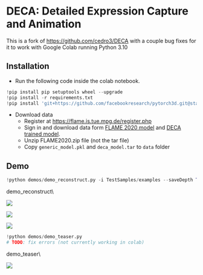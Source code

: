 
# DECA: Detailed Expression Capture and Animation

This is a fork of https://github.com/cedro3/DECA with a couple bug fixes for it to work with Google Colab running Python 3.10


## Installation
- Run the following code inside the colab notebook.
```python
!pip install pip setuptools wheel --upgrade
!pip install -r requirements.txt
!pip install 'git+https://github.com/facebookresearch/pytorch3d.git@stable'
```

- Download data
    - Register at https://flame.is.tue.mpg.de/register.php
    - Sign in and download data form [FLAME 2020 model](https://flame.is.tue.mpg.de/download.php) and [DECA trained model](https://drive.google.com/file/d/1rp8kdyLPvErw2dTmqtjISRVvQLj6Yzje/view?usp=sharing). 
    - Unzip FLAME2020.zip file (not the tar file)
    - Copy `generic_model.pkl` and `deca_model.tar` to `data` folder

## Demo

```python
!python demos/demo_reconstruct.py -i TestSamples/examples --saveDepth True --saveObj True
```

demo_reconstruct\
<p align="left"> 
<img src="TestSamples/examples/results/00_vis.jpg">
</p>
<p align="left"> 
<img src="TestSamples/examples/results/01_vis.jpg">
</p>
<p align="left"> 
<img src="TestSamples/examples/results/02_vis.jpg">
</p>

```python
!python demos/demo_teaser.py
# TODO: fix errors (not currently working in colab)
```

demo_teaser\
<p align="left"> 
<img src="TestSamples/teaser/results/teaser.gif">
</p>


